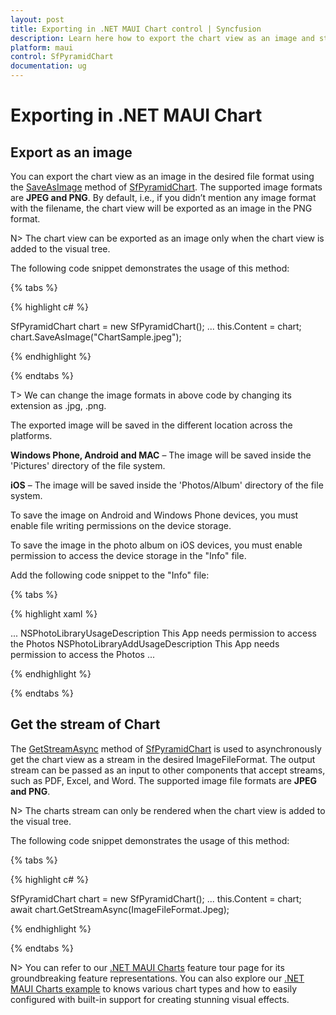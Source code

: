```yaml
---
layout: post
title: Exporting in .NET MAUI Chart control | Syncfusion
description: Learn here how to export the chart view as an image and stream in the Syncfusion .NET MAUI Chart (SfPyramidChart) control.
platform: maui
control: SfPyramidChart
documentation: ug
---
```


# Exporting in .NET MAUI Chart

## Export as an image

You can export the chart view as an image in the desired file format using the [SaveAsImage](https://help.syncfusion.com/cr/maui/Syncfusion.Maui.Charts.ChartBase.html#Syncfusion_Maui_Charts_ChartBase_SaveAsImage_System_String_) method of [SfPyramidChart](https://help.syncfusion.com/cr/maui/Syncfusion.Maui.Charts.SfPyramidChart.html). The supported image formats are **JPEG and PNG**. By default, i.e., if you didn’t mention any image format with the filename, the chart view will be exported as an image in the PNG format.

N> The chart view can be exported as an image only when the chart view is added to the visual tree.

The following code snippet demonstrates the usage of this method:

{% tabs %}

{% highlight c# %}

SfPyramidChart chart = new SfPyramidChart();
...
this.Content = chart;
chart.SaveAsImage("ChartSample.jpeg");

{% endhighlight %}

{% endtabs %}

T> We can change the image formats in above code by changing its extension as .jpg, .png.

The exported image will be saved in the different location across the platforms.

**Windows Phone, Android and MAC** – The image will be saved inside the 'Pictures' directory of the file system.

**iOS** – The image will be saved inside the 'Photos/Album' directory of the file system.

To save the image on Android and Windows Phone devices, you must enable file writing permissions on the device storage.

To save the image in the photo album on iOS devices, you must enable permission to access the device storage in the "Info" file. 

Add the following code snippet to the "Info" file:

{% tabs %}

{% highlight xaml %}

<dict>
    ...    
    <key>NSPhotoLibraryUsageDescription</key>    
    <string>This App needs permission to access the Photos</string>    
    <key>NSPhotoLibraryAddUsageDescription</key>    
    <string>This App needs permission to access the Photos</string> 
    ...
</dict>

{% endhighlight %}

{% endtabs %}

## Get the stream of Chart

The [GetStreamAsync](https://help.syncfusion.com/cr/maui/Syncfusion.Maui.Charts.ChartBase.html#Syncfusion_Maui_Charts_ChartBase_GetStreamAsync_Syncfusion_Maui_Core_ImageFileFormat_) method of [SfPyramidChart](https://help.syncfusion.com/cr/maui/Syncfusion.Maui.Charts.SfPyramidChart.html) is used to asynchronously get the chart view as a stream in the desired ImageFileFormat. The output stream can be passed as an input to other components that accept streams, such as PDF, Excel, and Word. The supported image file formats are **JPEG and PNG**.

N> The charts stream can only be rendered when the chart view is added to the visual tree.

The following code snippet demonstrates the usage of this method:

{% tabs %}

{% highlight c# %}

SfPyramidChart chart = new SfPyramidChart();
...
this.Content = chart;
await chart.GetStreamAsync(ImageFileFormat.Jpeg);

{% endhighlight %}

{% endtabs %}

N> You can refer to our [.NET MAUI Charts](https://www.syncfusion.com/maui-controls) feature tour page for its groundbreaking feature representations. You can also explore our [.NET MAUI Charts example](https://github.com/syncfusion/maui-demos) to knows various chart types and how to easily configured with built-in support for creating stunning visual effects.



